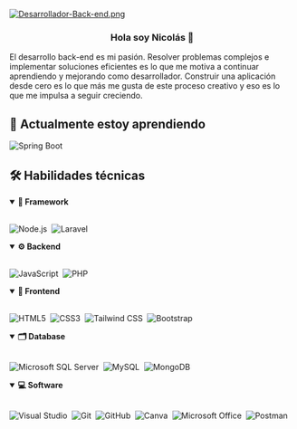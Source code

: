 [![Desarrollador-Back-end.png](https://i.postimg.cc/WbY18FJb/Desarrollador-Back-end.png)](https://postimg.cc/crYW4JmV)
<h3 align="center">Hola soy Nicolás 👋</h3>

El desarrollo back-end es mi pasión. Resolver problemas complejos e implementar soluciones eficientes es lo que me motiva a continuar aprendiendo y mejorando como desarrollador. Construir una aplicación desde cero es lo que más me gusta de este proceso creativo y eso es lo que me impulsa a seguir creciendo.
## 🌱 Actualmente estoy aprendiendo
![Spring Boot](https://img.shields.io/badge/Spring%20Boot-6DB33F?style=for-the-badge&logo=SpringBoot&logoColor=white)
## 🛠️ Habilidades técnicas

<details open>
<summary><b>🧱 Framework</b></summary>
<br>
  
![Node.js](https://img.shields.io/badge/-Node.js-black?style=for-the-badge&logo=Node.js&logoColor=339933)&nbsp;
![Laravel](https://img.shields.io/badge/-Laravel-FF2D20?style=for-the-badge&logo=Laravel&logoColor=white)&nbsp;
  
</details>

<details open>
<summary><b>⚙️ Backend</b></summary>
<br>
  
![JavaScript](https://img.shields.io/badge/-JavaScript-F7DF1E?style=for-the-badge&logo=JavaScript&logoColor=black)&nbsp;
![PHP](https://img.shields.io/badge/-PHP-777BB4?style=for-the-badge&logo=Php&logoColor=white)&nbsp;


  
</details>

<details open>
<summary><b>🎨 Frontend</b></summary>
<br>
  
![HTML5](https://img.shields.io/badge/-HTML5-E34F26?style=for-the-badge&logo=html5&logoColor=white)&nbsp;
![CSS3](https://img.shields.io/badge/-CSS3-1572B6?style=for-the-badge&logo=css3)&nbsp;
![Tailwind CSS](https://img.shields.io/badge/Tailwind%20CSS-06B6D4?style=for-the-badge&logo=Tailwind%20CSS&logoColor=white)&nbsp;
![Bootstrap](https://img.shields.io/badge/-Bootstrap-563D7C?style=for-the-badge&logo=bootstrap)&nbsp;
  
</details>

<details open>
<summary><b>🗂️ Database</b></summary>
<br>
  
![Microsoft SQL Server](https://img.shields.io/badge/-%20SQL%20Server-CC2927?style=for-the-badge&logo=Microsoft%20SQL%20Server&logoColor=white)&nbsp;
![MySQL](https://img.shields.io/badge/-MySQL-4479A1?style=for-the-badge&logo=MySQL&logoColor=white)&nbsp;
![MongoDB](https://img.shields.io/badge/Mongodb-E8E7D5?style=for-the-badge&logo=Mongodb&logoColor=3FA037)&nbsp;

</details>

<details open>
<summary><b>💻 Software</b></summary>
<br>

![Visual Studio](https://img.shields.io/badge/-Visual%20Studio%20Code-007ACC?style=for-the-badge&logo=Visual%20Studio%20Code&logoColor=white)&nbsp;
![Git](https://img.shields.io/badge/-Git-F05032?style=for-the-badge&logo=git&logoColor=white)&nbsp;
![GitHub](https://img.shields.io/badge/-Github-181717?style=for-the-badge&logo=Github&logoColor=white)&nbsp;
![Canva](https://img.shields.io/badge/-Canva-00C4CC?style=for-the-badge&logo=Canva&logoColor=white)&nbsp;
![Microsoft Office](https://img.shields.io/badge/-Microsoft%20Office-D83B01?style=for-the-badge&logo=Microsoft%20Office&logoColor=white)&nbsp;
![Postman](https://img.shields.io/badge/postman-EF5B25?style=for-the-badge&logo=postman&logoColor=white)&nbsp;
  
</details>

